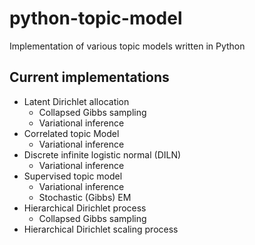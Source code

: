 python-topic-model
==================

Implementation of various topic models written in Python

Current implementations
-----------------------

* Latent Dirichlet allocation
  * Collapsed Gibbs sampling
  * Variational inference
* Correlated topic Model
  * Variational inference
* Discrete infinite logistic normal (DILN)
  * Variational inference
* Supervised topic model
  * Variational inference
  * Stochastic (Gibbs) EM
* Hierarchical Dirichlet process
  * Collapsed Gibbs sampling
* Hierarchical Dirichlet scaling process

